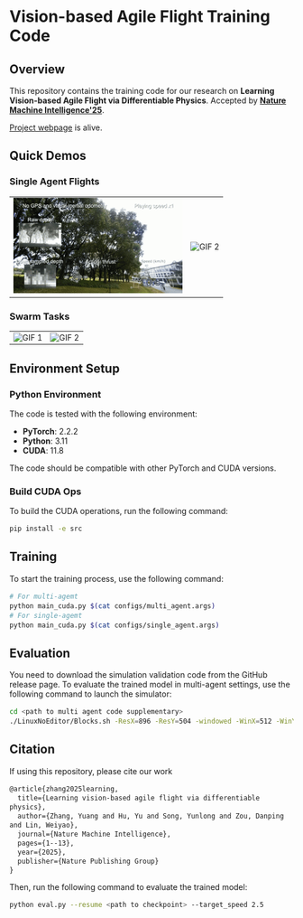 # Vision-based Agile Flight Training Code

## Overview

This repository contains the training code for our research on **Learning Vision-based Agile Flight via Differentiable Physics**. Accepted by [**Nature Machine Intelligence'25**](https://www.nature.com/articles/s42256-025-01048-0). 

[Project webpage](https://henryhuyu.github.io/DiffPhysDrone_Web/) is alive.

## Quick Demos
### Single Agent Flights
<table>
  <tr>
    <td><img src="./gifs/20ms.gif" alt="GIF 1" width="300"></td>
    <td><img src="./gifs/fpv_dense.gif" alt="GIF 2" width="300"></td>
  </tr>
</table>

### Swarm Tasks
<table>
  <tr>
    <td><img src="./gifs/swap_position.gif" alt="GIF 1" width="300"></td>
    <td><img src="./gifs/main_task.gif" alt="GIF 2" width="300"></td>
  </tr>
</table>


## Environment Setup
### Python Environment

The code is tested with the following environment:

- **PyTorch**: 2.2.2
- **Python**: 3.11
- **CUDA**: 11.8

The code should be compatible with other PyTorch and CUDA versions.

### Build CUDA Ops

To build the CUDA operations, run the following command:

```bash
pip install -e src
```

## Training

To start the training process, use the following command:

```bash
# For multi-agemt
python main_cuda.py $(cat configs/multi_agent.args)
# For single-agemt
python main_cuda.py $(cat configs/single_agent.args)
```

## Evaluation
You need to download the simulation validation code from the GitHub release page.
To evaluate the trained model in multi-agent settings, use the following command to launch the simulator:
```bash
cd <path to multi agent code supplementary>
./LinuxNoEditor/Blocks.sh -ResX=896 -ResY=504 -windowed -WinX=512 -WinY=304 -settings=$PWD/settings.json
```

## Citation
If using this repository, please cite our work
```
@article{zhang2025learning,
  title={Learning vision-based agile flight via differentiable physics},
  author={Zhang, Yuang and Hu, Yu and Song, Yunlong and Zou, Danping and Lin, Weiyao},
  journal={Nature Machine Intelligence},
  pages={1--13},
  year={2025},
  publisher={Nature Publishing Group}
}
```
Then, run the following command to evaluate the trained model:
```bash
python eval.py --resume <path to checkpoint> --target_speed 2.5
```
